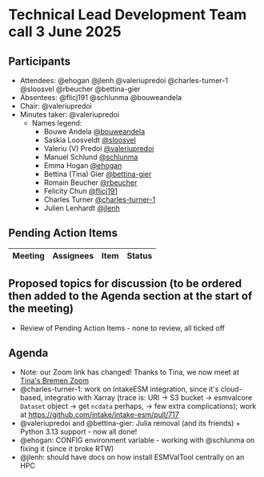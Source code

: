 # Technical Lead Development Team call 3 June 2025

## Participants

- Attendees: @ehogan @jlenh @valeriupredoi @charles-turner-1 @sloosvel @rbeucher @bettina-gier
- Absentees: @flicj191 @schlunma @bouweandela
- Chair: @valeriupredoi
- Minutes taker: @valeriupredoi
  - Names legend:
    - Bouwe Andela [@bouweandela](https://github.com/bouweandela)
    - Saskia Loosveldt [@sloosvel](https://github.com/sloosvel)
    - Valeriu (V) Predoi [@valeriupredoi](https://github.com/valeriupredoi)
    - Manuel Schlund [@schlunma](https://github.com/schlunma)
    - Emma Hogan [@ehogan](https://github.com/ehogan)
    - Bettina (Tina) Gier [@bettina-gier](https://github.com/bettina-gier)
    - Romain Beucher [@rbeucher](https://github.com/rbeucher)
    - Felicity Chun [@flicj191](https://github.com/flicj191)
    - Charles Turner [@charles-turner-1](https://github.com/charles-turner-1)
    - Julien Lenhardt [@jlenh](https://github.com/jlenh)

## Pending Action Items
| Meeting | Assignees | Item | Status |
|-|-|-|-|

## Proposed topics for discussion (to be ordered then added to the Agenda section at the start of the meeting)
- Review of Pending Action Items - none to review, all ticked off

## Agenda
- Note: our Zoom link has changed! Thanks to Tina, we now meet at [Tina's Bremen Zoom](https://uni-bremen.zoom-x.de/j/67507987328?pwd=Pv2KQVUTrk6PLYeLgXLUsxdij7BOro.1)
- @charles-turner-1: work on IntakeESM integration, since it's cloud-based, integratio with Xarray (trace is: URI -> S3 bucket -> esmvalcore `Dataset` object -> get `ncdata` perhaps, -> few extra complications); work at https://github.com/intake/intake-esm/pull/717
- @valeriupredoi and @bettina-gier: Julia removal (and its friends) + Python 3.13 support - now all done!
- @ehogan: CONFIG environment variable - working with @schlunma on fixing it (since it broke RTW)
- @jlenh: should have docs on how install ESMValTool centrally on an HPC
